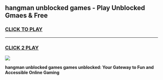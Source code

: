 
## hangman unblocked games - Play Unblocked Gmaes & Free
<h3>
<a href="https://premium.freeplayer.one?title=hangman_unblocked_games&ref=19F">CLICK TO PLAY</a></h3>
<hr>

<h3>
<a href="https://premium.freeplayer.one?title=hangman_unblocked_games&ref=19F">CLICK 2 PLAY</a>
  
</h3>

<a href="https://premium.freeplayer.one?title=hangman_unblocked_games&ref=19F/"><img src="https://clearcache.store/games.png"></a>


**hangman unblocked games games unblocked: Your Gateway to Fun and Accessible Online Gaming**
